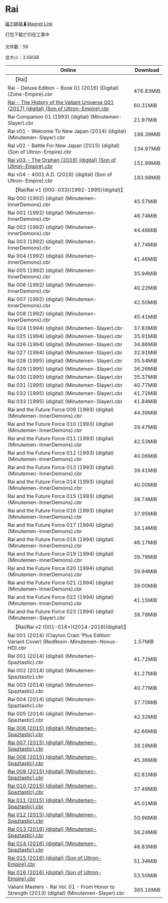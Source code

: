 # Rai

[磁力链接⬇Magnet Link](magnet:?xt=urn:btih:9d926e74f1102e632a3c4b971e24f49625e01793&dn=Rai)

打包下载📦仍在工事中

文件数：59

总大小：3.59GiB

Online | Download
--- | ---
&emsp;【Rai】 | 
Rai - Deluxe Edition - Book 01 (2016) (Digital) (Zone-Empire).cbr | 476.83MiB
[Rai - The History of the Valiant Universe 001 (2017) (digital) (Son of Ultron-Empire).cbr](https://github.com/alicewish/markdown/blob/master/comic/Rai-History-of-Valiant-Universe-001-2017-digital-Son-of-Ultron-Empire-cbr.md) | 60.31MiB
Rai Companion 01 (1993) (digital) (Minutemen-Slayer).cbr | 21.97MiB
Rai v01 - Welcome To New Japan (2014) (digital) (Minutemen-Slayer).cbr | 188.39MiB
Rai v02 - Battle For New Japan (2015) (digital) (Son of Ultron-Empire).cbr | 134.97MiB
[Rai v03 - The Orphan (2016) (digital) (Son of Ultron-Empire).cbr](https://github.com/alicewish/markdown/blob/master/comic/Rai-v03-Orphan-2016-digital-Son-of-Ultron-Empire-cbr.md) | 151.99MiB
Rai v04 - 4001 A.D. (2016) (digital) (Son of Ultron-Empire).cbr | 183.98MiB
&emsp;【Rai/Rai v1 (000-033)(1992-1995)(digital)】 | 
Rai 000 (1992) (digital) (Minutemen-InnerDemons).cbr | 45.57MiB
Rai 001 (1992) (digital) (Minutemen-InnerDemons).cbr | 48.74MiB
Rai 002 (1992) (digital) (Minutemen-InnerDemons).cbr | 44.46MiB
Rai 003 (1992) (digital) (Minutemen-InnerDemons).cbr | 47.74MiB
Rai 004 (1992) (digital) (Minutemen-InnerDemons).cbr | 41.46MiB
Rai 005 (1992) (digital) (Minutemen-InnerDemons).cbr | 35.94MiB
Rai 006 (1992) (digital) (Minutemen-InnerDemons).cbr | 40.22MiB
Rai 007 (1992) (digital) (Minutemen-InnerDemons).cbr | 42.50MiB
Rai 008 (1992) (digital) (Minutemen-InnerDemons).cbr | 45.41MiB
Rai 024 (1994) (digital) (Minutemen-Slayer).cbr | 37.83MiB
Rai 025 (1994) (digital) (Minutemen-Slayer).cbr | 35.91MiB
Rai 026 (1994) (digital) (Minutemen-Slayer).cbr | 34.86MiB
Rai 027 (1994) (digital) (Minutemen-Slayer).cbr | 32.91MiB
Rai 028 (1995) (digital) (Minutemen-Slayer).cbr | 35.54MiB
Rai 029 (1995) (digital) (Minutemen-Slayer).cbr | 36.26MiB
Rai 030 (1995) (digital) (Minutemen-Slayer).cbr | 35.37MiB
Rai 031 (1995) (digital) (Minutemen-Slayer).cbr | 40.77MiB
Rai 032 (1995) (digital) (Minutemen-Slayer).cbr | 41.72MiB
Rai 033 (1995) (digital) (Minutemen-Slayer).cbr | 41.84MiB
Rai and the Future Force 009 (1993) (digital) (Minutemen-InnerDemons).cbr | 44.39MiB
Rai and the Future Force 010 (1993) (digital) (Minutemen-InnerDemons).cbr | 39.47MiB
Rai and the Future Force 011 (1993) (digital) (Minutemen-InnerDemons).cbr | 42.53MiB
Rai and the Future Force 012 (1993) (digital) (Minutemen-InnerDemons).cbr | 40.06MiB
Rai and the Future Force 013 (1993) (digital) (Minutemen-InnerDemons).cbr | 39.41MiB
Rai and the Future Force 014 (1993) (digital) (Minutemen-InnerDemons).cbr | 40.00MiB
Rai and the Future Force 015 (1993) (digital) (Minutemen-InnerDemons).cbr | 38.74MiB
Rai and the Future Force 016 (1993) (digital) (Minutemen-InnerDemons).cbr | 37.95MiB
Rai and the Future Force 017 (1994) (digital) (Minutemen-InnerDemons).cbr | 38.14MiB
Rai and the Future Force 018 (1994) (digital) (Minutemen-InnerDemons).cbr | 46.17MiB
Rai and the Future Force 019 (1994) (digital) (Minutemen-InnerDemons).cbr | 39.78MiB
Rai and the Future Force 020 (1994) (digital) (Minutemen-InnerDemons).cbr | 39.94MiB
Rai and the Future Force 021 (1994) (digital) (Minutemen-InnerDemons).cbr | 39.00MiB
Rai and the Future Force 022 (1994) (digital) (Minutemen-InnerDemons).cbr | 41.15MiB
Rai and the Future Force 023 (1994) (digital) (Minutemen-Slayer).cbr | 38.78MiB
&emsp;【Rai/Rai v2 (001-016+)(2014-2016)(digital)】 | 
Rai 001 (2014) (Clayton Crain 'Plus Edition' Variant Cover) (RedResin-Minutemen-Novus-HD).cbr | 1.57MiB
Rai 001 (2014) (digital) (Minutemen-Spaztastic).cbr | 41.72MiB
Rai 002 (2014) (digital) (Minutemen-Spaztastic).cbr | 41.27MiB
Rai 003 (2014) (digital) (Minutemen-Spaztastic).cbr | 40.77MiB
Rai 004 (2014) (digital) (Minutemen-Spaztastic).cbr | 37.70MiB
Rai 005 (2014) (digital) (Minutemen-Spaztastic).cbr | 42.32MiB
[Rai 006 (2015) (digital) (Minutemen-Spaztastic).cbr](https://github.com/alicewish/markdown/blob/master/comic/Rai-006-2015-digital-Minutemen-Spaztastic-cbr.md) | 42.66MiB
[Rai 007 (2015) (digital) (Minutemen-Spaztastic).cbr](https://github.com/alicewish/markdown/blob/master/comic/Rai-007-2015-digital-Minutemen-Spaztastic-cbr.md) | 38.16MiB
[Rai 008 (2015) (digital) (Minutemen-Spaztastic).cbr](https://github.com/alicewish/markdown/blob/master/comic/Rai-008-2015-digital-Minutemen-Spaztastic-cbr.md) | 45.36MiB
[Rai 009 (2015) (digital) (Minutemen-Spaztastic).cbr](https://github.com/alicewish/markdown/blob/master/comic/Rai-009-2015-digital-Minutemen-Spaztastic-cbr.md) | 42.81MiB
[Rai 010 (2015) (digital) (Minutemen-Spaztastic).cbr](https://github.com/alicewish/markdown/blob/master/comic/Rai-010-2015-digital-Minutemen-Spaztastic-cbr.md) | 37.49MiB
[Rai 011 (2015) (digital) (Minutemen-Spaztastic).cbr](https://github.com/alicewish/markdown/blob/master/comic/Rai-011-2015-digital-Minutemen-Spaztastic-cbr.md) | 45.01MiB
[Rai 012 (2015) (digital) (Minutemen-Spaztastic).cbr](https://github.com/alicewish/markdown/blob/master/comic/Rai-012-2015-digital-Minutemen-Spaztastic-cbr.md) | 50.96MiB
[Rai 013 (2016) (digital) (Minutemen-Spaztastic).cbr](https://github.com/alicewish/markdown/blob/master/comic/Rai-013-2016-digital-Minutemen-Spaztastic-cbr.md) | 56.24MiB
[Rai 014 (2016) (digital) (Minutemen-Spaztastic).cbr](https://github.com/alicewish/markdown/blob/master/comic/Rai-014-2016-digital-Minutemen-Spaztastic-cbr.md) | 48.83MiB
[Rai 015 (2016) (digital) (Son of Ultron-Empire).cbr](https://github.com/alicewish/markdown/blob/master/comic/Rai-015-2016-digital-Son-of-Ultron-Empire-cbr.md) | 51.34MiB
[Rai 016 (2016) (digital) (Son of Ultron-Empire).cbr](https://github.com/alicewish/markdown/blob/master/comic/Rai-016-2016-digital-Son-of-Ultron-Empire-cbr.md) | 53.50MiB
Valiant Masters - Rai Vol. 01 - From Honor to Strength (2013) (digital) (Minutemen-Slayer).cbr | 365.16MiB